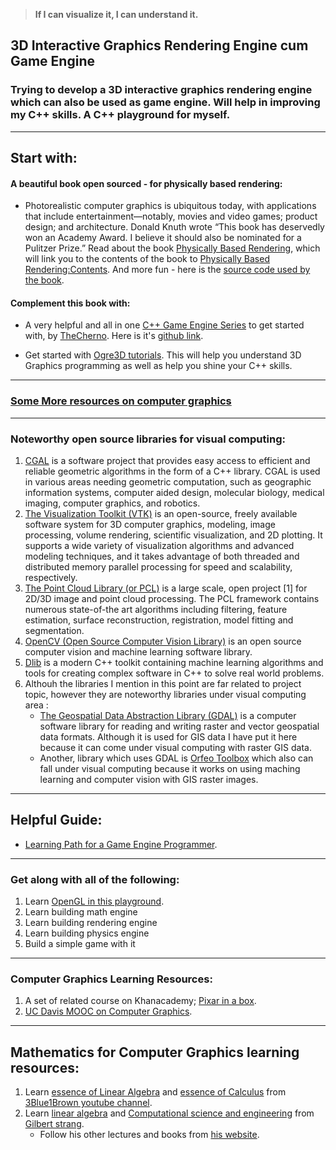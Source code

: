 
> **If I can visualize it, I can understand it.**

## 3D Interactive Graphics Rendering Engine cum Game Engine
### Trying to develop a 3D interactive graphics rendering engine which can also be used as game engine. Will help in improving my C++ skills. A C++ playground for myself.

-------------------------------------------------------

## Start with:

#### A beautiful book open sourced - for physically based rendering:
* Photorealistic computer graphics is ubiquitous today, with applications that include entertainment—notably, movies and video games; product design; and architecture. Donald Knuth wrote “This book has deservedly won an Academy Award. I believe it should also be nominated for a Pulitzer Prize.” Read about the book [Physically Based Rendering](http://www.pbr-book.org/), which will link you to the contents of the book to [Physically Based Rendering:Contents](http://www.pbr-book.org/3ed-2018/contents.html). And more fun - here is the [source code used by the book](https://github.com/mmp/pbrt-v3).

#### Complement this book with:
* A very helpful and all in one [C++ Game Engine Series](https://www.youtube.com/watch?v=JxIZbV_XjAs&list=PLlrATfBNZ98dC-V-N3m0Go4deliWHPFwT) to get started with, by [TheCherno](https://twitter.com/TheCherno?ref_src=twsrc%5Egoogle%7Ctwcamp%5Eserp%7Ctwgr%5Eauthor). Here is it's [github link](https://github.com/TheCherno/Hazel.git).

* Get started with [Ogre3D tutorials](http://wiki.ogre3d.org/Tutorials). This will help you understand 3D Graphics programming as well as help you shine your C++ skills.

------------------------------------------------

### [Some More resources on computer graphics](https://github.com/roshanpoudyal/OpenGl_playground#resources-on-computer-graphics-and-opengl)

------------------------------------------------

### Noteworthy open source libraries for visual computing:
1. [CGAL](https://www.cgal.org/) is a software project that provides easy access to efficient and reliable geometric algorithms in the form of a C++ library. CGAL is used in various areas needing geometric computation, such as geographic information systems, computer aided design, molecular biology, medical imaging, computer graphics, and robotics.
2. [The Visualization Toolkit (VTK)](https://vtk.org/) is an open-source, freely available software system for 3D computer graphics, modeling, image processing, volume rendering, scientific visualization, and 2D plotting. It supports a wide variety of visualization algorithms and advanced modeling techniques, and it takes advantage of both threaded and distributed memory parallel processing for speed and scalability, respectively.
3. [The Point Cloud Library (or PCL)](http://pointclouds.org/) is a large scale, open project [1] for 2D/3D image and point cloud processing. The PCL framework contains numerous state-of-the art algorithms including filtering, feature estimation, surface reconstruction, registration, model fitting and segmentation.
4. [OpenCV (Open Source Computer Vision Library)](https://opencv.org/) is an open source computer vision and machine learning software library.
5. [Dlib](http://dlib.net/) is a modern C++ toolkit containing machine learning algorithms and tools for creating complex software in C++ to solve real world problems. 
6. Althouh the libraries I mention in this point are far related to project topic, however they are noteworthy libraries under visual computing area :
    - [The Geospatial Data Abstraction Library (GDAL)](https://www.gdal.org/) is a computer software library for reading and writing raster and vector geospatial data formats. Although it is used for GIS data I have put it here because it can come under visual computing with raster GIS data.
    - Another, library which uses GDAL is [Orfeo Toolbox](https://www.orfeo-toolbox.org/) which also can fall under visual computing because it works on using maching learning and computer vision with GIS raster images.

------------------------------------------------

## Helpful Guide:
* [Learning Path for a Game Engine Programmer](https://miloyip.github.io/game-programmer/game-programmer.pdf).

------------------------------------------------

### Get along with all of the following:
1. Learn [OpenGL in this playground](https://github.com/roshanpoudyal/OpenGl_playground.git).
2. Learn building math engine
3. Learn building rendering engine
4. Learn building physics engine
5. Build a simple game with it

------------------------------------------------

### Computer Graphics Learning Resources:
1. A set of related course on Khanacademy; [Pixar in a box](https://www.khanacademy.org/partner-content/pixar).
2. [UC Davis MOOC on Computer Graphics](https://www.youtube.com/playlist?list=PL_w_qWAQZtAZhtzPI5pkAtcUVgmzdAP8g).

------------------------------------------------

## Mathematics for Computer Graphics learning resources:
1. Learn [essence of Linear Algebra](https://www.youtube.com/playlist?list=PLZHQObOWTQDPD3MizzM2xVFitgF8hE_ab) and [essence of Calculus](https://www.youtube.com/playlist?list=PLZHQObOWTQDMsr9K-rj53DwVRMYO3t5Yr) from [3Blue1Brown youtube channel](https://www.youtube.com/channel/UCYO_jab_esuFRV4b17AJtAw).
2. Learn [linear algebra](https://www.youtube.com/playlist?list=PLE7DDD91010BC51F8) and [Computational science and engineering](https://www.youtube.com/playlist?list=PLF706B428FB7BD52C) from [Gilbert strang](http://www-math.mit.edu/~gs/).
    - Follow his other lectures and books from [his website](http://www-math.mit.edu/~gs/).
